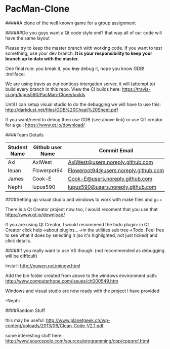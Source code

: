 # PacMan-Clone
#####A clone of the well known game for a group assignment

######Do you guys want a Qt code style xml? that way all of our code will have the same layout

Please try to keep the master branch with working code. If you want to test something, use your dev branch. **It is your responsibility to keep your branch up to date with the master.**

One final rule: you break it, you ~~buy~~ debug it, hope you know GDB! :trollface:

We are using travis as our contious intergation server, it will (attempt to) build every branch in this repo. View the CI builds here: https://travis-ci.org/lupus590/PacMan-Clone/builds

Until I can setup visual studio to do the debugging we will have to use this: http://darkdust.net/files/GDB%20Cheat%20Sheet.pdf

If you want/need to debug then use GDB (see above link) or use QT creator for a gui: https://www.qt.io/download/

####Team Details

Student Name|Github user Name|Commit Email
------------|----------------|------------
Axl|AxlWest|AxlWest@users.noreply.github.com
Ieuan|Flowerpot94|Flowerpot94@users.noreply.github.com
James|Cook-E|Cook-E@users.noreply.github.com 
Nephi|lupus590|lupus590@users.noreply.github.com


####Setting up visual studio and windows to work with make files and g++

There is a Qt Creator project now too, I would recoment that you use that https://www.qt.io/download/

If you are using Qt Creator, I would recommend the todo plugin: in Qt Creator click help->about plugins...->in the utilities sub tree->Todo. Feel free to see what it does by selecting it (so it's highlighted, not just ticked) and click details.

#####If you really want to use VS though: (not recommended as debugging will be difficult)

Install: http://nuwen.net/mingw.html

Add the bin folder created from above to the windows environment path: http://www.computerhope.com/issues/ch000549.htm

Windows and visual studio are now ready with the project I have provided

-Nephi

####Random Stuff

this may be useful: http://www.planetgeek.ch/wp-content/uploads/2013/06/Clean-Code-V2.1.pdf

some interesting stuff here: http://www.sourcepole.com/sources/programming/cpp/cppqref.html
